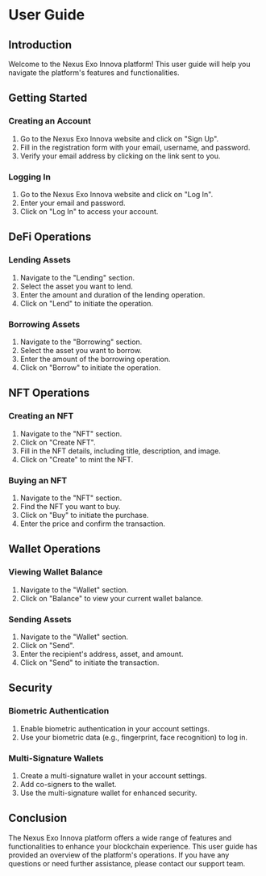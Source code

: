 # User Guide

## Introduction

Welcome to the Nexus Exo Innova platform! This user guide will help you navigate the platform's features and functionalities.

## Getting Started

### Creating an Account

1. Go to the Nexus Exo Innova website and click on "Sign Up".
2. Fill in the registration form with your email, username, and password.
3. Verify your email address by clicking on the link sent to you.

### Logging In

1. Go to the Nexus Exo Innova website and click on "Log In".
2. Enter your email and password.
3. Click on "Log In" to access your account.

## DeFi Operations

### Lending Assets

1. Navigate to the "Lending" section.
2. Select the asset you want to lend.
3. Enter the amount and duration of the lending operation.
4. Click on "Lend" to initiate the operation.

### Borrowing Assets

1. Navigate to the "Borrowing" section.
2. Select the asset you want to borrow.
3. Enter the amount of the borrowing operation.
4. Click on "Borrow" to initiate the operation.

## NFT Operations

### Creating an NFT

1. Navigate to the "NFT" section.
2. Click on "Create NFT".
3. Fill in the NFT details, including title, description, and image.
4. Click on "Create" to mint the NFT.

### Buying an NFT

1. Navigate to the "NFT" section.
2. Find the NFT you want to buy.
3. Click on "Buy" to initiate the purchase.
4. Enter the price and confirm the transaction.

## Wallet Operations

### Viewing Wallet Balance

1. Navigate to the "Wallet" section.
2. Click on "Balance" to view your current wallet balance.

### Sending Assets

1. Navigate to the "Wallet" section.
2. Click on "Send".
3. Enter the recipient's address, asset, and amount.
4. Click on "Send" to initiate the transaction.

## Security

### Biometric Authentication

1. Enable biometric authentication in your account settings.
2. Use your biometric data (e.g., fingerprint, face recognition) to log in.

### Multi-Signature Wallets

1. Create a multi-signature wallet in your account settings.
2. Add co-signers to the wallet.
3. Use the multi-signature wallet for enhanced security.

## Conclusion

The Nexus Exo Innova platform offers a wide range of features and functionalities to enhance your blockchain experience. This user guide has provided an overview of the platform's operations. If you have any questions or need further assistance, please contact our support team.
